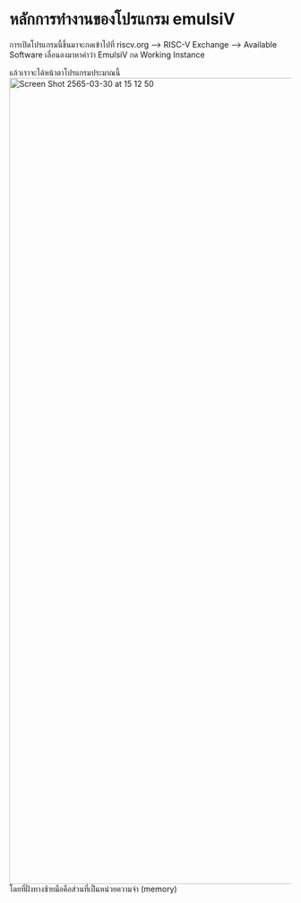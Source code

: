 # หลักการทำงานของโปรแกรม emulsiV
การเปิดโปรแกรมนี้ขึ้นมาจะกดเข้าไปที่ riscv.org --> RISC-V Exchange --> Available Software เลื่อนลงมาหาคำว่า EmulsiV กด Working Instance 

แล้วเราจะได้หน้าตาโปรแกรมประมาณนี้
<img width="1440" alt="Screen Shot 2565-03-30 at 15 12 50" src="https://user-images.githubusercontent.com/98943436/160787306-038b542a-59a5-4d6b-ae37-8db5a9babd85.png">
โดยที่ฝั่งทางซ้ายมือคือส่วนที่เป็นหน่วยความจำ (memory)

